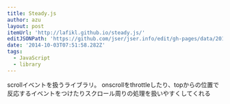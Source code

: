 ```yaml
---
title: Steady.js
author: azu
layout: post
itemUrl: 'http://lafikl.github.io/steady.js/'
editJSONPath: 'https://github.com/jser/jser.info/edit/gh-pages/data/2014/10/index.json'
date: '2014-10-03T07:51:58.282Z'
tags:
  - JavaScript
  - library
---
```

scrollイベントを扱うライブラリ。
onscrollをthrottleしたり、topからの位置で反応するイベントをつけたりスクロール周りの処理を扱いやすくしてくれる
